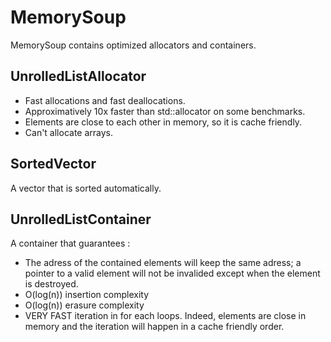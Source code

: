 # MemorySoup

MemorySoup contains optimized allocators and containers.

## UnrolledListAllocator
- Fast allocations and fast deallocations.
- Approximatively 10x faster than std::allocator on some benchmarks.
- Elements are close to each other in memory, so it is cache friendly.
- Can't allocate arrays. 

## SortedVector
A vector that is sorted automatically.

## UnrolledListContainer
A container that guarantees : 
- The adress of the contained elements will keep the same adress; a pointer to a valid element will not be invalided except when the element is destroyed.
- O(log(n)) insertion complexity
- O(log(n)) erasure complexity
- VERY FAST iteration in for each loops. Indeed, elements are close in memory and the iteration will happen in a cache friendly order.
